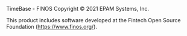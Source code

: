 TimeBase - FINOS
Copyright © 2021 EPAM Systems, Inc.

This product includes software developed at the Fintech Open Source Foundation (https://www.finos.org/).
